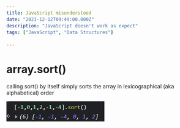 ```yaml
---
title: JavaScript misunderstood 
date: "2021-12-12T09:49:00.000Z"
description: "JavaScript doesn't work as expect"
tags: ["JavaScript", "Data Structures"]

---
```


# array.sort()
calling sort() by itself simply sorts the array in lexicographical (aka alphabetical) order

![sort](./sort.png)